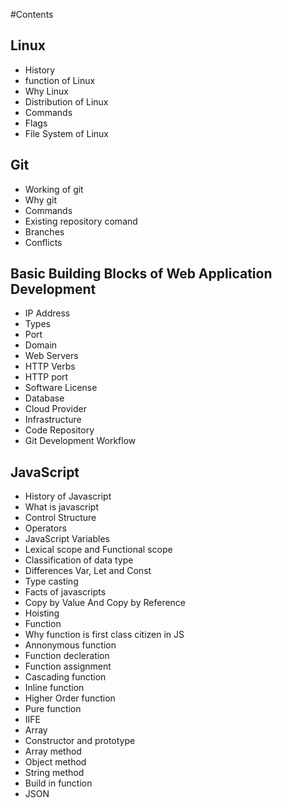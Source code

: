 #Contents

## Linux

- History
- function of Linux
- Why Linux
- Distribution of Linux
- Commands
- Flags
- File System of Linux



## Git

- Working of git
- Why git
- Commands
- Existing repository comand
- Branches
- Conflicts


## Basic Building Blocks of Web Application Development

- IP Address
- Types
- Port
- Domain
- Web Servers
- HTTP Verbs
- HTTP port
- Software License
- Database
- Cloud Provider
- Infrastructure
- Code Repository
- Git Development Workflow

## JavaScript

- History of Javascript
- What is javascript
- Control Structure
- Operators
- JavaScript Variables
- Lexical scope and Functional scope
- Classification of data type
- Differences Var, Let and Const
- Type casting
- Facts of javascripts
- Copy by Value And Copy by Reference
- Hoisting
- Function
- Why function is first class citizen in JS
- Annonymous function
- Function decleration
- Function assignment
- Cascading function
- Inline function
- Higher Order function
- Pure function
- IIFE 
- Array
- Constructor and prototype
- Array method
- Object method
- String method
- Build in function
- JSON